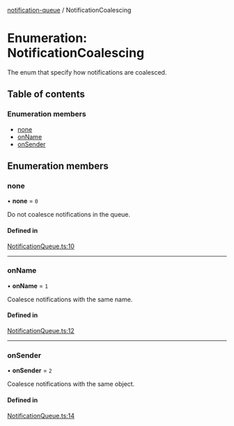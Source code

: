 [notification-queue](../README.md) / NotificationCoalescing

# Enumeration: NotificationCoalescing

The enum that specify how notifications are coalesced.

## Table of contents

### Enumeration members

- [none](notificationcoalescing.md#none)
- [onName](notificationcoalescing.md#onname)
- [onSender](notificationcoalescing.md#onsender)

## Enumeration members

### none

• **none** = `0`

Do not coalesce notifications in the queue.

#### Defined in

[NotificationQueue.ts:10](https://github.com/nilennoct/notification-queue/blob/8e5e643/src/NotificationQueue.ts#L10)

___

### onName

• **onName** = `1`

Coalesce notifications with the same name.

#### Defined in

[NotificationQueue.ts:12](https://github.com/nilennoct/notification-queue/blob/8e5e643/src/NotificationQueue.ts#L12)

___

### onSender

• **onSender** = `2`

Coalesce notifications with the same object.

#### Defined in

[NotificationQueue.ts:14](https://github.com/nilennoct/notification-queue/blob/8e5e643/src/NotificationQueue.ts#L14)
